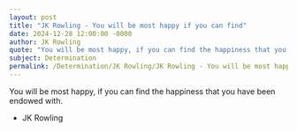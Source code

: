 ```yaml
---
layout: post
title: "JK Rowling - You will be most happy if you can find"
date: 2024-12-28 12:00:00 -0000
author: JK Rowling
quote: "You will be most happy, if you can find the happiness that you have been endowed with."
subject: Determination
permalink: /Determination/JK Rowling/JK Rowling - You will be most happy if you can find
---
```


You will be most happy, if you can find the happiness that you have been endowed with.

- JK Rowling
